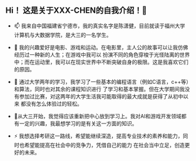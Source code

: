 ## Hi！ 这是关于XXX-CHEN的自我介绍！👋


- 📫 我来自中国福建省宁德市，我的真实名字是陈潇健，目前就读于福州大学计算机与大数据学院，是大三的一名学生。

- 🌱 我的兴趣爱好是电影、游戏和运动。在电影里，主人公的故事可以让我仿佛经历过一种新的人生；在游戏中我可以
  扮演不同的角色穿梭于光怪陆离的世界中；而在运动里，我可以在现实世界中不断突破自身的极限。这是我喜欢它们的原因。

- 🤔 通过大学两年的学习，我学习了一些基本的编程语言（例如C语言，c++等）和算法，同时也对其余的课程知识进行
  了学习和基本掌握。但在大学期间我没有参加过比赛，对这两年的大学生活我可能取得的最大成就是获得了从初中以来
  都没有怎么体验过的轻松。

-  💬从大三开始，我觉得应该重新把中心放到学习上。我对AI和游戏开发领域都有一定的兴趣，我最想学习的是有关这一方面的知识。

- ⚡ 我想选择考研这一路线，希望能继续深造，提高专业技术的素养和能力，同时也希望能提高在社会中的竞争力，凭借自己的能力
在社会当中立足，创造更好的未来。

